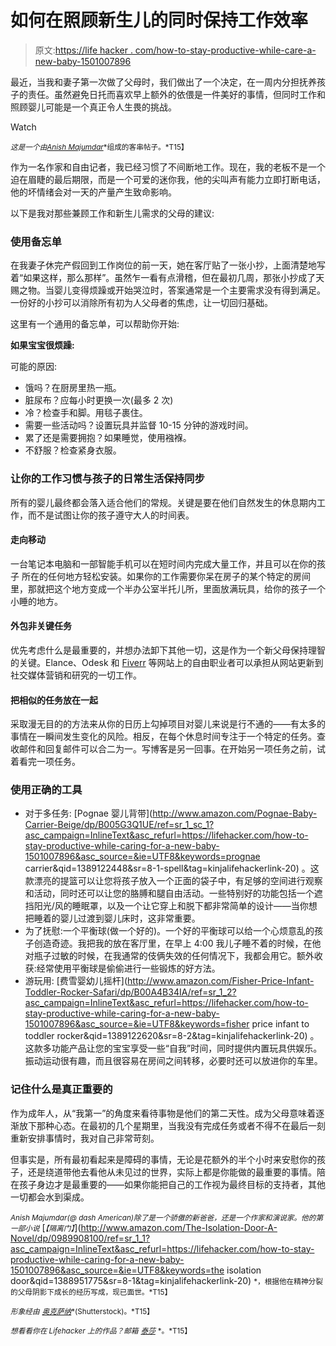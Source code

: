 # 如何在照顾新生儿的同时保持工作效率

> 原文:[https://life hacker . com/how-to-stay-productive-while-care-a-new-baby-1501007896](https://lifehacker.com/how-to-stay-productive-while-caring-for-a-new-baby-1501007896)

最近，当我和妻子第一次做了父母时，我们做出了一个决定，在一周内分担抚养孩子的责任。虽然避免日托而喜欢早上额外的依偎是一件美好的事情，但同时工作和照顾婴儿可能是一个真正令人生畏的挑战。

Watch

<small>*这是一个由*</small>[<small>*Anish Majumdar*</small>](http://dashamerican.com/)<small>*组成的客串帖子。*T15】</small>

作为一名作家和自由记者，我已经习惯了不间断地工作。现在，我的老板不是一个迫在眉睫的最后期限，而是一个可爱的迷你我，他的尖叫声有能力立即打断电话，他的坏情绪会对一天的产量产生致命影响。

以下是我对那些兼顾工作和新生儿需求的父母的建议:

### 使用备忘单

在我妻子休完产假回到工作岗位的前一天，她在客厅贴了一张小抄，上面清楚地写着“如果这样，那么那样”。虽然乍一看有点滑稽，但在最初几周，那张小抄成了天赐之物。当婴儿变得烦躁或开始哭泣时，答案通常是一个主要需求没有得到满足。一份好的小抄可以消除所有初为人父母者的焦虑，让一切回归基础。

这里有一个通用的备忘单，可以帮助你开始:

**如果宝宝很烦躁:**

可能的原因:

*   饿吗？在厨房里热一瓶。
*   脏尿布？应每小时更换一次(最多 2 次)
*   冷？检查手和脚。用毯子裹住。
*   需要一些活动吗？设置玩具并监督 10-15 分钟的游戏时间。
*   累了还是需要拥抱？如果睡觉，使用襁褓。
*   不舒服？检查紧身衣服。

### 让你的工作习惯与孩子的日常生活保持同步

所有的婴儿最终都会落入适合他们的常规。关键是要在他们自然发生的休息期内工作，而不是试图让你的孩子遵守大人的时间表。

#### 走向移动

一台笔记本电脑和一部智能手机可以在短时间内完成大量工作，并且可以在你的孩子 所在的任何地方轻松安装。如果你的工作需要你呆在房子的某个特定的房间里，那就把这个地方变成一个半办公室半托儿所，里面放满玩具，给你的孩子一个小睡的地方。

#### 外包非关键任务

优先考虑什么是最重要的，并想办法卸下其他一切，这是作为一个新父母保持理智的关键。Elance、Odesk 和 [Fiverr](https://lifehacker.com/five-annoying-life-problems-you-can-solve-for-5-with-f-1260424144) 等网站上的自由职业者可以承担从网站更新到社交媒体营销和研究的一切工作。

#### 把相似的任务放在一起

采取漫无目的的方法来从你的日历上勾掉项目对婴儿来说是行不通的——有太多的事情在一瞬间发生变化的风险。相反，在每个休息时间专注于一个特定的任务。查收邮件和回复邮件可以合二为一。写博客是另一回事。在开始另一项任务之前，试着看完一项任务。

### 使用正确的工具

*   对于多任务: [Pognae 婴儿背带](http://www.amazon.com/Pognae-Baby-Carrier-Beige/dp/B005G3Q1UE/ref=sr_1_sc_1?asc_campaign=InlineText&asc_refurl=https://lifehacker.com/how-to-stay-productive-while-caring-for-a-new-baby-1501007896&asc_source=&ie=UTF8&keywords=prognae carrier&qid=1389122448&sr=8-1-spell&tag=kinjalifehackerlink-20) 。这款漂亮的提篮可以让您将孩子放入一个正面的袋子中，有足够的空间进行观察和活动，同时还可以让您的胳膊和腿自由活动。一些特别好的功能包括一个遮挡阳光/风的睡眠罩，以及一个让它穿上和脱下都非常简单的设计——当你想把睡着的婴儿过渡到婴儿床时，这非常重要。
*   为了抚慰:一个平衡球(做一个好的)。一个好的平衡球可以给一个心烦意乱的孩子创造奇迹。我把我的放在客厅里，在早上 4:00 我儿子睡不着的时候，在他对瓶子过敏的时候，在我通常的伎俩失效的任何情况下，我都会用它。额外收获:经常使用平衡球是偷偷进行一些锻炼的好方法。
*   游玩用: [费雪婴幼儿摇杆](http://www.amazon.com/Fisher-Price-Infant-Toddler-Rocker-Safari/dp/B00A4B34IA/ref=sr_1_2?asc_campaign=InlineText&asc_refurl=https://lifehacker.com/how-to-stay-productive-while-caring-for-a-new-baby-1501007896&asc_source=&ie=UTF8&keywords=fisher price infant to toddler rocker&qid=1389122620&sr=8-2&tag=kinjalifehackerlink-20) 。这款多功能产品让您的宝宝享受一些“自我”时间，同时提供内置玩具供娱乐。振动运动很有趣，而且很容易在房间之间转移，必要时还可以放进你的车里。

### 记住什么是真正重要的

作为成年人，从“我第一”的角度来看待事物是他们的第二天性。成为父母意味着逐渐放下那种心态。在最初的几个星期里，当我没有完成任务或者不得不在最后一刻重新安排事情时，我对自己非常苛刻。

但事实是，所有最初看起来是障碍的事情，无论是花额外的半个小时来安慰你的孩子，还是绕道带他去看他从未见过的世界，实际上都是你能做的最重要的事情。陪在孩子身边才是最重要的——如果你能把自己的工作视为最终目标的支持者，其他一切都会水到渠成。

<small>*Anish Majumdar(@ dash American)除了是一个骄傲的新爸爸，还是一个作家和演说家。他的第一部小说*</small> [<small>*【隔离门】*</small>](http://www.amazon.com/The-Isolation-Door-A-Novel/dp/0989908100/ref=sr_1_1?asc_campaign=InlineText&asc_refurl=https://lifehacker.com/how-to-stay-productive-while-caring-for-a-new-baby-1501007896&asc_source=&ie=UTF8&keywords=the isolation door&qid=1388951775&sr=8-1&tag=kinjalifehackerlink-20) <small>*，根据他在精神分裂的父母阴影下成长的经历写成，现已面世。*T15】</small>

<small>*形象经由*</small> [<small>*奥克萨纳*</small>](http://www.shutterstock.com/gallery-830908p1.html)<small>*(Shutterstock)。*T15】</small>

<small>*想看看你在 Lifehacker 上的作品？邮箱*</small> [<small>*泰莎*</small>](mailto:tessa@lifehacker.com) <small>*。*T15】</small>